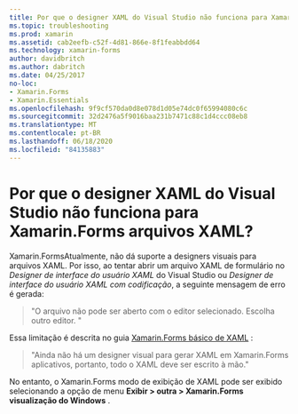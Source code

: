 ```yaml
---
title: Por que o designer XAML do Visual Studio não funciona para Xamarin.Forms arquivos XAML?
ms.topic: troubleshooting
ms.prod: xamarin
ms.assetid: cab2eefb-c52f-4d81-866e-8f1feabbdd64
ms.technology: xamarin-forms
author: davidbritch
ms.author: dabritch
ms.date: 04/25/2017
no-loc:
- Xamarin.Forms
- Xamarin.Essentials
ms.openlocfilehash: 9f9cf570da0d8e078d1d05e74dc0f65994080c6c
ms.sourcegitcommit: 32d2476a5f9016baa231b7471c88c1d4ccc08eb8
ms.translationtype: MT
ms.contentlocale: pt-BR
ms.lasthandoff: 06/18/2020
ms.locfileid: "84135883"
---
```

# <a name="why-doesnt-the-visual-studio-xaml-designer-work-for-xamarinforms-xaml-files"></a>Por que o designer XAML do Visual Studio não funciona para Xamarin.Forms arquivos XAML?

Xamarin.FormsAtualmente, não dá suporte a designers visuais para arquivos XAML. Por isso, ao tentar abrir um arquivo XAML de formulário no *Designer de interface do usuário XAML* do Visual Studio ou *Designer de interface do usuário XAML com codificação*, a seguinte mensagem de erro é gerada:

> "O arquivo não pode ser aberto com o editor selecionado. Escolha outro editor. "

Essa limitação é descrita no guia [ Xamarin.Forms básico de XAML](~/xamarin-forms/xaml/xaml-basics/index.md) :

> "Ainda não há um designer visual para gerar XAML em Xamarin.Forms aplicativos, portanto, todo o XAML deve ser escrito à mão."

No entanto, o Xamarin.Forms modo de exibição de XAML pode ser exibido selecionando a opção de menu **Exibir > outra > Xamarin.Forms visualização do Windows** .
